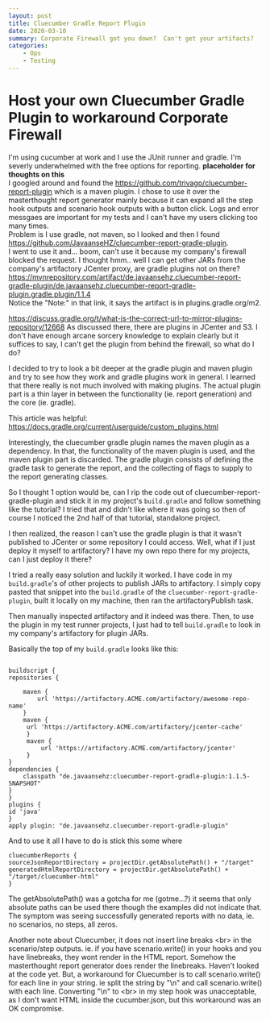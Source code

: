 ```yaml
---
layout: post
title: Cluecumber Gradle Report Plugin
date: 2020-03-10
summary: Corporate Firewall got you down?  Can't get your artifacts?
categories:
    - Ops
    - Testing
---
```

# Host your own Cluecumber Gradle Plugin to workaround Corporate Firewall
I'm using cucumber at work and I use the JUnit runner and gradle.
I'm severly underwhelmed with the free options for reporting.  **placeholder for thoughts on this**  
I googled around and found the https://github.com/trivago/cluecumber-report-plugin which is a maven plugin.  I chose to use it over the masterthought report generator mainly because it can expand all the step hook outputs and scenario hook outputs with a button click.  Logs and error messgaes are important for my tests and I can't have my users clicking too many times.  
Problem is I use gradle, not maven,  so I looked and then I found https://github.com/JavaanseHZ/cluecumber-report-gradle-plugin.  
I went to use it and... boom, can't use it because my company's firewall blocked the request.
I thought hmm.. well I can get other JARs from the company's artifactory JCenter proxy,
are gradle plugins not on there?  
https://mvnrepository.com/artifact/de.javaansehz.cluecumber-report-gradle-plugin/de.javaansehz.cluecumber-report-gradle-plugin.gradle.plugin/1.1.4  
Notice the "Note:" in that link, it says the artifact is in plugins.gradle.org/m2. 

https://discuss.gradle.org/t/what-is-the-correct-url-to-mirror-plugins-repository/12668
As discussed there, there are plugins in JCenter and S3. 
I don't have enough arcane sorcery knowledge to explain clearly but it suffices to say, I can't get the plugin from behind the firewall, so what do I do?

I decided to try to look a bit deeper at the gradle plugin and maven plugin
and try to see how they work and gradle plugins work in general.  I learned that there really is not much involved with making plugins.  The actual plugin part is a
thin layer in between the functionality (ie. report generation) and the core (ie. gradle). 

This article was helpful:  https://docs.gradle.org/current/userguide/custom_plugins.html

Interestingly, the cluecumber gradle plugin names the maven plugin as a dependency.
In that, the functionality of the maven plugin is used, and the maven plugin part is discarded.  The gradle plugin consists of defining the gradle task to generate the report,
and the collecting of flags to supply to the report generating classes. 

So I thought 1 option would be, can I rip the code out of cluecumber-report-gradle-plugin
and stick it in my project's `build.gradle` and follow something like the tutorial?
I tried that and didn't like where it was going so then of course I noticed the 2nd
half of that tutorial, standalone project.

I then realized, the reason I can't use the gradle plugin is that it wasn't published to JCenter or some repository I could access.  Well, what if I just deploy it myself
to artifactory?  I have my own repo there for my projects, can I just deploy it there?

I tried a really easy solution and luckily it worked.
I have code in my `build.gradle`'s of other projects to publish JARs to artifactory.
I simply copy pasted that snippet into the `build.gradle` of the `cluecumber-report-gradle-plugin`,
built it locally on my machine, then ran the artifactoryPublish task.

Then manually inspected artifactory and it indeed was there.  Then, to use the plugin in my test runner projects, I just had to tell `build.gradle` to look in my company's artifactory for plugin JARs.

Basically the top of my `build.gradle` looks like this:
```

buildscript {
repositories {

    maven {
        url 'https://artifactory.ACME.com/artifactory/awesome-repo-name'
    }
    maven {
     url 'https://artifactory.ACME.com/artifactory/jcenter-cache'
     }
     maven {
         url 'https://artifactory.ACME.com/artifactory/jcenter'
     }
}
dependencies {
    classpath "de.javaansehz:cluecumber-report-gradle-plugin:1.1.5-SNAPSHOT"
}
}
plugins {
id 'java'
}
apply plugin: "de.javaansehz.cluecumber-report-gradle-plugin"
```

And to use it all I have to do is stick this some where
```
cluecumberReports {
sourceJsonReportDirectory = projectDir.getAbsolutePath() + "/target"
generatedHtmlReportDirectory = projectDir.getAbsolutePath() + "/target/cluecumber-html"
}
```
The getAbsolutePath()  was a gotcha for me (gotme...?) it seems that only absolute paths
can be used there though the examples did not indicate that.
The symptom was seeing successfully generated reports with no data, ie. no scenarios, no steps, all zeros.

Another note about Cluecumber, it does not insert line breaks \<br> in the scenario/step outputs.
ie. if you have scenario.write() in your hooks and you have linebreaks, they wont
render in the HTML report. 
Somehow the masterthought report generator does render the linebreaks.  Haven't looked at the code yet.
But, a workaround for Cluecumber is to call scenario.write() for each line in your string.
ie split the string by "\n" and call scenario.write() with each line.
Converting "\n" to \<br> in my step hook was unacceptable, as I don't want HTML inside the cucumber.json,
but this workaround was an OK compromise.

